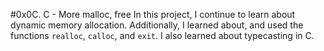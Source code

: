 #0x0C. C - More malloc, free
In this project, I continue to learn about dynamic memory allocation. Additionally, I learned about, and used the functions `realloc`, `calloc`, and `exit`. I also learned about typecasting in C.
